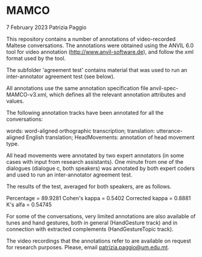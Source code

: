 # MAMCO

7 February 2023
Patrizia Paggio


This repository contains a number of annotations of video-recorded Maltese
conversations. The annotations were obtained using the ANVIL 6.0 tool
for video annotation (http://www.anvil-software.de), and follow the
xml format used by the tool.

The subfolder 'agreement test' contains material that was used to 
run an inter-annotator agreement test (see below).

All annotations use the same annotation specification file
anvil-spec-MAMCO-v3.xml, which defines all the relevant annotation
attributes and values.

The following annotation tracks have been annotated for all the
conversations:

words: 	      		 word-aligned orthographic transcription;
translation:		   utterance-aligned English translation;
HeadMovements:		 annotation of head movement type.

All head movements were annotated by two expert annotators (in some cases 
with input from research assistants). One minute from one of the dialogues 
(dialogue c, both speakers) was annotated by both expert coders and used 
to run an inter-annotator agreement test.

The results of the test, averaged for both speakers, are as follows.

Percentage = 89.9281
Cohen's kappa = 0.5402
Corrected kappa = 0.8881
K's alfa = 0.54745


For some of the conversations, very limited annotations are also
available of tunes and hand gestures, both in general (HandGesture
track) and in connection with extracted complements (HandGestureTopic
track).


The video recordings that the annotations refer to are available on request 
for research purposes. 
Please, email patrizia.paggio@um.edu.mt.



